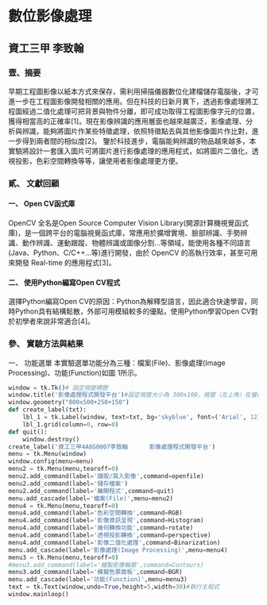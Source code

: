 # 數位影像處理
## 資工三甲  李致翰
### 壹、摘要
早期工程圖影像以紙本方式來保存，需利用掃描儀器數位化建檔儲存電腦後，才可進一步在工程圖影像開發相關的應用。但在科技的日新月異下，透過影像處理將工程圖經過二值化處理可把背景與物件分離，即可成功取得工程圖影像字元的位置，獲得相當高的正確率[1]。現在影像辨識的應用層面也越來越廣泛，影像處理、分析與辨識，能夠將圖片作某些特徵處理，依照特徵點去與其他影像圖片作比對，進一步得到兩者間的相似度[2]。
鑒於科技進步，電腦能夠辨識的物品越來越多，本實驗將設計一套匯入圖片可將圖片進行影像處理的應用程式，如將圖片二值化，透視投影，色彩空間轉換等等，讓使用者影像處理更方便。
### 貳、	文獻回顧
#### 一、	Open CV函式庫
OpenCV 全名是Open Source Computer Vision Library(開源計算機視覺函式庫)，是一個跨平台的電腦視覺函式庫，常應用於擴增實境、臉部辨識、手勢辨識、動作辨識、運動跟蹤、物體辨識或圖像分割...等領域，能使用各種不同語言(Java、Python、C/C++...等)進行開發，由於 OpenCV 的高執行效率，甚至可用來開發 Real-time 的應用程式[3]。
#### 二、	使用Python編寫Open CV程式
選擇Python編寫Open CV的原因：Python為解釋型語言，因此適合快速學習，同時Python具有結構鬆散，外部可用模組較多的優點，使用Python學習Open CV對於初學者來說非常適合[4]。
### 參、	實驗方法與結果
一、	功能選單
本實驗選單功能分為三種：檔案(File)、影像處理(Image Processing)、功能(Function)如圖 1所示。
```python
window = tk.Tk()# 設定視窗標題
window.title('影像處理程式開發平台')#設定視窗大小為 300x100，視窗（左上角）在螢幕上的座標位置為 (250, 150)
window.geometry("800x500+250+150")
def create_label(txt):
    lbl_1 = tk.Label(window, text=txt, bg='skyblue', font=('Arial', 12), width=88, height=2)
    lbl_1.grid(column=0, row=0)
def quit():
    window.destroy()
create_label('資工三甲4A8G0007李致翰      影像處理程式開發平台')
menu = tk.Menu(window)
window.config(menu=menu)
menu2 = tk.Menu(menu,tearoff=0)
menu2.add_command(label='讀取/寫入影像',command=openfile)
menu2.add_command(label='儲存檔案')
menu2.add_command(label='離開程式',command=quit)
menu.add_cascade(label='檔案(File)',menu=menu2)
menu4 = tk.Menu(menu,tearoff=0)
menu4.add_command(label='色彩空間轉換',command=RGB)
menu4.add_command(label='影像資訊呈現',command=Histogram)
menu4.add_command(label='幾何轉換功能',command=rotate)
menu4.add_command(label='透視投影轉換',command=perspective)
menu4.add_command(label='影像二值化處理',command=Binarization)
menu.add_cascade(label='影像處理(Image Processing)',menu=menu4)
menu3 = tk.Menu(menu,tearoff=0)
#menu3.add_command(label='繪製影像輪廓',command=Contours)
menu3.add_command(label='模擬色票面板',command=BGR)
menu.add_cascade(label='功能(Function)',menu=menu3)
text = tk.Text(window,undo=True,height=5,width=30)#執行主程式
window.mainloop()
```
